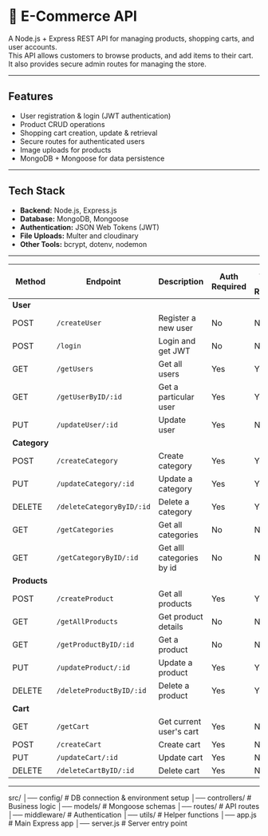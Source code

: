 # 🛒 E-Commerce API

A Node.js + Express REST API for managing products, shopping carts, and user accounts.  
This API allows customers to browse products, and add items to their cart.  
It also provides secure admin routes for managing the store.

---

## Features

- User registration & login (JWT authentication)
- Product CRUD operations
- Shopping cart creation, update & retrieval
- Secure routes for authenticated users
- Image uploads for products
- MongoDB + Mongoose for data persistence

---

## Tech Stack

- **Backend:** Node.js, Express.js
- **Database:** MongoDB, Mongoose
- **Authentication:** JSON Web Tokens (JWT)
- **File Uploads:** Multer and cloudinary
- **Other Tools:** bcrypt, dotenv, nodemon

---

| Method       | Endpoint                  | Description               | Auth Required | Admin Auth Required |
| ------------ | ------------------------- | ------------------------- | ------------- | ------------------- |
| **User**     |                           |                           |               |
| POST         | `/createUser`             | Register a new user       | No            | No                  |
| POST         | `/login`                  | Login and get JWT         | No            | No                  |
| GET          | `/getUsers`               | Get all users             | Yes           | Yes                 |
| GET          | `/getUserByID/:id`        | Get a particular user     | Yes           | Yes                 |
| PUT          | `/updateUser/:id`         | Update user               | Yes           | No                  |
| **Category** |                           |                           |               |
| POST         | `/createCategory`         | Create category           | Yes           | Yes                 |
| PUT          | `/updateCategory/:id`     | Update a category         | Yes           | Yes                 |
| DELETE       | `/deleteCategoryByID/:id` | Delete a category         | Yes           | Yes                 |
| GET          | `/getCategories`          | Get all categories        | No            | No                  |
| GET          | `/getCategoryByID/:id`    | Get alll categories by id | No            | No                  |
| **Products** |                           |                           |               |
| POST         | `/createProduct`          | Get all products          | Yes           | Yes                 |
| GET          | `/getAllProducts`         | Get product details       | No            | No                  |
| GET          | `/getProductByID/:id`     | Get a product             | No            | No                  |
| PUT          | `/updateProduct/:id`      | Update a product          | Yes           | Yes                 |
| DELETE       | `/deleteProductByID/:id`  | Delete a product          | Yes           | Yes                 |
| **Cart**     |                           |                           |               |
| GET          | `/getCart`                | Get current user's cart   | Yes           | No                  |
| POST         | `/createCart`             | Create cart               | Yes           | No                  |
| PUT          | `/updateCart/:id`         | Update cart               | Yes           | No                  |
| DELETE       | `/deleteCartByID/:id`     | Delete cart               | Yes           | No                  |

---

src/
│── config/ # DB connection & environment setup
│── controllers/ # Business logic
│── models/ # Mongoose schemas
│── routes/ # API routes
│── middleware/ # Authentication
│── utils/ # Helper functions
│── app.js # Main Express app
│── server.js # Server entry point
